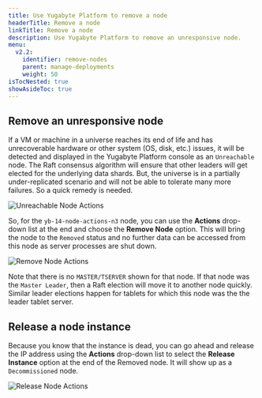 ```yaml
---
title: Use Yugabyte Platform to remove a node
headerTitle: Remove a node
linkTitle: Remove a node
description: Use Yugabyte Platform to remove an unresponsive node.
menu:
  v2.2:
    identifier: remove-nodes
    parent: manage-deployments
    weight: 50
isTocNested: true
showAsideToc: true
---
```


## Remove an unresponsive node

If a VM or machine in a universe reaches its end of life and has unrecoverable hardware or other system (OS, disk, etc.) issues, it will be detected and displayed in the Yugabyte Platform console as an `Unreachable` node. The Raft consensus algorithm will ensure that other leaders will get elected for the underlying data shards. But, the universe is in a partially under-replicated scenario and will not be able to tolerate many more failures. So a quick remedy is needed.

![Unreachable Node Actions](/images/ee/node-actions-unreachable.png)

So, for the `yb-14-node-actions-n3` node, you can use the **Actions** drop-down list at the end and choose the **Remove Node** option. This will bring the node to the `Removed` status and no further data can be accessed from this node as server processes are shut down.

![Remove Node Actions](/images/ee/node-actions-removed.png)

Note that there is no `MASTER/TSERVER` shown for that node. If that node was the `Master Leader`, then a Raft election will move it to another node quickly. Similar leader elections happen for tablets for which this node was the the leader tablet server.

## Release a node instance

Because you know that the instance is dead, you can go ahead and release the IP address using the **Actions** drop-down list to select the **Release Instance** option at the end of the Removed node. It will show up as a `Decommissioned` node.

![Release Node Actions](/images/ee/node-actions-released.png)
